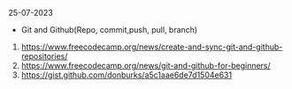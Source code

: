 25-07-2023
- Git and Github(Repo, commit,push, pull, branch)
 1. https://www.freecodecamp.org/news/create-and-sync-git-and-github-repositories/
 2. https://www.freecodecamp.org/news/git-and-github-for-beginners/
 3. https://gist.github.com/donburks/a5c1aae6de7d1504e631